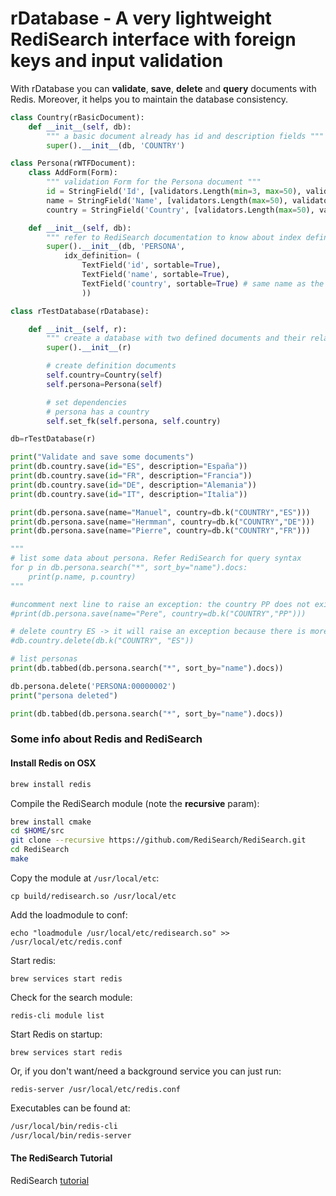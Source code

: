 # rDatabase - A very lightweight RediSearch interface with foreign keys and input validation

With rDatabase you can **validate**, **save**, **delete** and **query** documents with Redis. Moreover, it helps you to maintain the database consistency.

```python
class Country(rBasicDocument):
    def __init__(self, db):
        """ a basic document already has id and description fields """
        super().__init__(db, 'COUNTRY')

class Persona(rWTFDocument):
    class AddForm(Form):
        """ validation Form for the Persona document """
        id = StringField('Id', [validators.Length(min=3, max=50), validators.InputRequired()]) 
        name = StringField('Name', [validators.Length(max=50), validators.InputRequired()]) 
        country = StringField('Country', [validators.Length(max=50), validators.InputRequired()]) 

    def __init__(self, db):
        """ refer to RediSearch documentation to know about index definition """
        super().__init__(db, 'PERSONA', 
            idx_definition= (                                
                TextField('id', sortable=True),                
                TextField('name', sortable=True),             
                TextField('country', sortable=True) # same name as the referenced document
                ))

class rTestDatabase(rDatabase):

    def __init__(self, r):
        """ create a database with two defined documents and their relationships """
        super().__init__(r)

        # create definition documents
        self.country=Country(self)
        self.persona=Persona(self)

        # set dependencies
        # persona has a country
        self.set_fk(self.persona, self.country)

db=rTestDatabase(r)

print("Validate and save some documents")
print(db.country.save(id="ES", description="España"))
print(db.country.save(id="FR", description="Francia"))
print(db.country.save(id="DE", description="Alemania"))
print(db.country.save(id="IT", description="Italia"))

print(db.persona.save(name="Manuel", country=db.k("COUNTRY","ES")))
print(db.persona.save(name="Hermman", country=db.k("COUNTRY","DE")))
print(db.persona.save(name="Pierre", country=db.k("COUNTRY","FR")))

"""
# list some data about persona. Refer RediSearch for query syntax
for p in db.persona.search("*", sort_by="name").docs:
    print(p.name, p.country)
"""

#uncomment next line to raise an exception: the country PP does not exist
#print(db.persona.save(name="Pere", country=db.k("COUNTRY","PP")))

# delete country ES -> it will raise an exception because there is more than zero Persona with this country
#db.country.delete(db.k("COUNTRY", "ES"))

# list personas
print(db.tabbed(db.persona.search("*", sort_by="name").docs))

db.persona.delete('PERSONA:00000002')
print("persona deleted")

print(db.tabbed(db.persona.search("*", sort_by="name").docs))
```

### Some info about Redis and RediSearch

#### Install Redis on OSX

```sh
brew install redis
```

Compile the RediSearch module (note the **recursive** param):

```sh
brew install cmake
cd $HOME/src
git clone --recursive https://github.com/RediSearch/RediSearch.git 
cd RediSearch
make
```

Copy the module at `/usr/local/etc`:

```cp build/redisearch.so /usr/local/etc```

Add the loadmodule to conf:

```echo "loadmodule /usr/local/etc/redisearch.so" >> /usr/local/etc/redis.conf```

Start redis:

```brew services start redis```

Check for the search module:

```redis-cli module list```

Start Redis on startup:

```brew services start redis```

Or, if you don't want/need a background service you can just run:

```redis-server /usr/local/etc/redis.conf```

Executables can be found at:

```sh
/usr/local/bin/redis-cli
/usr/local/bin/redis-server
```

#### The RediSearch Tutorial

RediSearch [tutorial](https://github.com/RediSearch/redisearch-getting-started)
